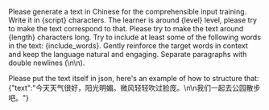 Please generate a text in Chinese for the comprehensible input training.
Write it in {script} characters.
The learner is around {level} level, please try to make the text correspond to that.
Please try to make the text around {length} characters long.
Try to include at least some of the following words in the text: {include_words}. Gently reinforce the target words in context and keep the language natural and engaging.
Separate paragraphs with double newlines (\n\n).

Please put the text itself in json, here's an example of how to structure that:
{"text":"今天天气很好，阳光明媚。微风轻轻吹过脸庞。\n\n我们一起去公园散步吧。"}
